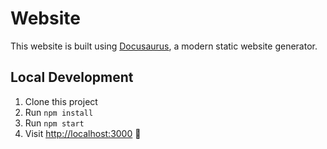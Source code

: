# Website

This website is built using [Docusaurus](https://docusaurus.io/), a modern static website generator.

## Local Development

1. Clone this project
2. Run `npm install`
3. Run `npm start`
4. Visit <http://localhost:3000> :tada:
